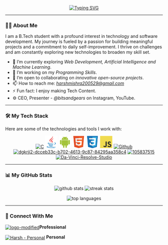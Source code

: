 <div align="center">
  <a href="https://git.io/typing-svg"><img src="https://readme-typing-svg.demolab.com?font=Montserrat&weight=600&size=24&pause=1000&color=ffffff&center=true&vCenter=true&width=435&lines=Hi+%F0%9F%91%8B%2C+I'm+Harsh+Mishra;Learning+and+building.;Welcome+to+my+digital+space." alt="Typing SVG" /></a>
</div>

---

### 👨‍💻 About Me

I am a B.Tech student with a profound interest in technology and software development. My journey is fueled by a passion for building meaningful projects and a commitment to daily self-improvement. I thrive on challenges and am constantly exploring new technologies to broaden my skill set.

- 🌱 I’m currently exploring *Web Development, Artificial Intelligence and Machine Learning*.
- 🔭 I’m working on my *Programming Skills*.
- 🤝 I’m open to collaborating on *innovative open-source projects*.
- 📫 How to reach me: *harshmishra200529@gmail.com*
- ⚡ Fun fact: I enjoy making Tech Content.
- ⚙ CEO, Presenter - *@bitsandgears* on Instagram, YouTube.

---

### 🛠 My Tech Stack

Here are some of the technologies and tools I work with:

<p align="center">
  <a href="https://www.cprogramming.com/" target="_blank" rel="noreferrer"><img src="https://upload.wikimedia.org/wikipedia/commons/1/18/C_Programming_Language.svg" alt="C" width="40" height="40"/></a>
  <a href="https://www.java.com" target="_blank" rel="noreferrer"><img src="https://raw.githubusercontent.com/devicons/devicon/master/icons/java/java-original.svg" alt="Java" width="40" height="40"/></a>
  <a href="https://developer.android.com" target="_blank" rel="noreferrer"><img src="https://raw.githubusercontent.com/devicons/devicon/master/icons/android/android-plain.svg" alt="Android" width="40" height="40"/></a>
  <a href="https://www.w3.org/html/" target="_blank" rel="noreferrer"><img src="https://raw.githubusercontent.com/devicons/devicon/master/icons/html5/html5-original.svg" alt="HTML5" width="40" height="40"/></a>
  <a href="https://www.w3schools.com/css/" target="_blank" rel="noreferrer"><img src="https://raw.githubusercontent.com/devicons/devicon/master/icons/css3/css3-original.svg" alt="CSS3" width="40" height="40"/></a>
  <a href="https://developer.mozilla.org/en-US/docs/Web/JavaScript" target="_blank" rel="noreferrer"><img src="https://raw.githubusercontent.com/devicons/devicon/master/icons/javascript/javascript-original.svg" alt="JavaScript" width="40" height="40"/></a>
  <a href="https://github.com/" target="_blank" rel="noreferrer"><img src="https://skillicons.dev/icons?i=github" alt="Github" width="40" height="40"/></a>
 <a href="https://imgbb.com/"><img src="https://i.ibb.co/b5f67rzg/dgkrji2-dcceb33c-b702-4613-9c87-84295aa358c4.png" alt="dgkrji2-dcceb33c-b702-4613-9c87-84295aa358c4" border="0" width="45" height="45"></a>
  <a href="https://www.canva.com/" target="_blank" rel="noreferrer"><a href="https://imgbb.com/"><img src="https://i.ibb.co/0y5hdfzq/105837515.png" alt="105837515" border="0" width="40" height="40"></a>
<a href="https://ibb.co/RTrPJVF9"><img src="https://i.ibb.co/GQYkrb60/Da-Vinci-Resolve-Studio.png" alt="Da-Vinci-Resolve-Studio" border="0" width="40" height="40"></a>
</p>

---

### 📊 My GitHub Stats

<p align="center">
  <img align="center" src="https://github-readme-stats.vercel.app/api?username=YourGitHubUsername&show_icons=true&locale=en&theme=transparent" alt="github stats" />
  <img align="center" src="https://github-readme-streak-stats.herokuapp.com/?user=YourGitHubUsername&theme=default&hide_border=true" alt="streak stats" />
</p>
<p align="center">
  <img align="center" src="https://github-readme-stats.vercel.app/api/top-langs/?username=YourGitHubUsername&layout=compact&theme=transparent" alt="top languages" />
</p>

---

### 🔗 Connect With Me
<p></p>
<a href="https://www.instagram.com/bitsandgears/" target="_blank"><a href="https://ibb.co/Z1RFbJqp"><img  align="center"src="https://i.ibb.co/HpLb925f/logo-modified.png" alt="logo-modified" border="0" height="30" width="30"></a></a><strong>Professional</strong>
</p>
<p align="left" style="margin-top: 10px;">
<a href="https://www.instagram.com/harrshh_.29/" target="_blank"><img align="center" src="https://upload.wikimedia.org/wikipedia/commons/thumb/a/a5/Instagram_icon.png/2048px-Instagram_icon.png" alt="Harsh - Personal" height="30" width="30" /></a> <strong>Personal</strong>
</p>
